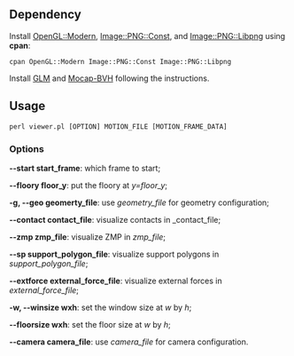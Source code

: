 ## Dependency
Install [OpenGL::Modern](https://metacpan.org/pod/OpenGL::Modern), [Image::PNG::Const](https://metacpan.org/pod/Image::PNG::Const), and [Image::PNG::Libpng](https://metacpan.org/pod/Image::PNG::Libpng) using __cpan__:
```
cpan OpenGL::Modern Image::PNG::Const Image::PNG::Libpng
```
Install [GLM](https://github.com/kevinxie4c/GLM) and [Mocap-BVH](https://github.com/kevinxie4c/Mocap-BVH) following the instructions.

## Usage
```
perl viewer.pl [OPTION] MOTION_FILE [MOTION_FRAME_DATA] 
```
### Options
**--start start_frame**: which frame to start;

**--floory floor_y**: put the floory at _y=floor_y_;

**-g, --geo geomerty_file**: use _geometry_file_ for geometry configuration;

**--contact contact_file**: visualize contacts in _contact_file;

**--zmp zmp_file**: visualize ZMP in _zmp_file_;

**--sp support_polygon_file**: visualize support polygons in _support_polygon_file_;

**--extforce external_force_file**: visualize external forces in _external_force_file_;

**-w, --winsize wxh**: set the window size at _w_ by _h_;

**--floorsize wxh**: set the floor size at _w_ by _h_;

**--camera camera_file**: use _camera_file_ for camera configuration.
